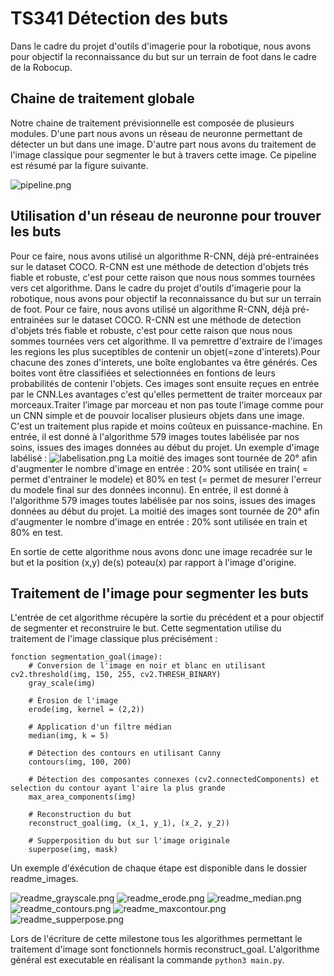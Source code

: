 # TS341 Détection des buts

Dans le cadre du projet d'outils d'imagerie pour la robotique, nous avons pour objectif la reconnaissance du but sur un terrain de foot dans le cadre de la Robocup.

## Chaine de traitement globale

Notre chaine de traitement prévisionnelle est composée de plusieurs modules. D'une part nous avons un réseau de neuronne permettant de détecter un but dans une image. D'autre part nous avons du traitement de l'image classique pour segmenter le but à travers cette image. Ce pipeline est résumé par la figure suivante.

![pipeline.png](readme_images/pipeline.png)

## Utilisation d'un réseau de neuronne pour trouver les buts

Pour ce faire, nous avons utilisé un algorithme R-CNN, déjà pré-entrainées sur le dataset COCO. R-CNN est une méthode de detection d'objets trés fiable et robuste, c'est pour cette raison que nous nous sommes tournées vers cet algorithme.
Dans le cadre du projet d'outils d'imagerie pour la robotique, nous avons pour objectif la reconnaissance du but sur un terrain de foot. Pour ce faire, nous avons utilisé un algorithme R-CNN, déjà pré-entrainées sur le dataset COCO. R-CNN est une méthode de detection d'objets trés fiable et robuste, c'est pour cette raison que nous nous sommes tournées vers cet algorithme. Il va pemrettre d'extraire de l'images les regions les plus suceptibles de contenir un objet(=zone d'interets).Pour chacune des zones d'interets, une boîte englobantes va être générés. Ces boites vont être classifiées et selectionnées en fontions de leurs probabilités de contenir l'objets. Ces images sont ensuite reçues en entrée par le CNN.Les avantages c'est qu'elles permettent de traiter morceaux par morceaux.Traiter l’image par morceau et non pas toute l’image comme pour un CNN simple et de pouvoir localiser plusieurs objets dans une image. C'est un traitement plus rapide et moins coûteux en puissance-machine.
En entrée, il est donné à l'algorithme 579 images toutes labélisée par nos soins, issues des images données au début du projet.
Un exemple d'image labélisé :
![labelisation.png](readme_images/labelisation.png)
La moitié des images sont tournée de 20° afin d'augmenter le nombre d'image en entrée : 20% sont utilisée en train( = permet
d'entrainer le modele) et 80% en test (= permet de mesurer l'erreur du modele final sur des données inconnu).
En entrée, il est donné à l'algorithme 579 images toutes labélisée par nos soins, issues des images données au début du projet. La moitié des images sont tournée de 20° afin d'augmenter le nombre d'image en entrée : 20% sont utilisée en train et 80% en test.


En sortie de cette algorithme nous avons donc une image recadrée sur le but et la position (x,y) de(s) poteau(x) par rapport à l'image d'origine.

## Traitement de l'image pour segmenter les buts

L'entrée de cet algorithme récupère la sortie du précédent et a pour objectif de segmenter et reconstruire le but. Cette segmentation utilise du traitement de l'image classique plus précisément :

```
fonction segmentation_goal(image):
    # Conversion de l'image en noir et blanc en utilisant cv2.threshold(img, 150, 255, cv2.THRESH_BINARY)
    gray_scale(img) 
    
    # Érosion de l'image
    erode(img, kernel = (2,2))
    
    # Application d'un filtre médian
    median(img, k = 5)
    
    # Détection des contours en utilisant Canny
    contours(img, 100, 200)
    
    # Détection des composantes connexes (cv2.connectedComponents) et selection du contour ayant l'aire la plus grande
    max_area_components(img)
    
    # Reconstruction du but 
    reconstruct_goal(img, (x_1, y_1), (x_2, y_2))
    
    # Supperposition du but sur l'image originale
    superpose(img, mask)
```

Un exemple d'éxécution de chaque étape est disponible dans le dossier readme_images.

![readme_grayscale.png](readme_images/readme_grayscale.png)
![readme_erode.png](readme_images/readme_erode.png)
![readme_median.png](readme_images/readme_median.png)
![readme_contours.png](readme_images/readme_contours.png)
![readme_maxcontour.png](readme_images/readme_maxcontour.png)
![readme_supperpose.png](readme_images/readme_supperpose.png)

Lors de l'écriture de cette milestone tous les algorithmes permettant le traitement d'image sont fonctionnels hormis reconstruct_goal. L'algorithme général est executable en réalisant la commande `python3 main.py`.
